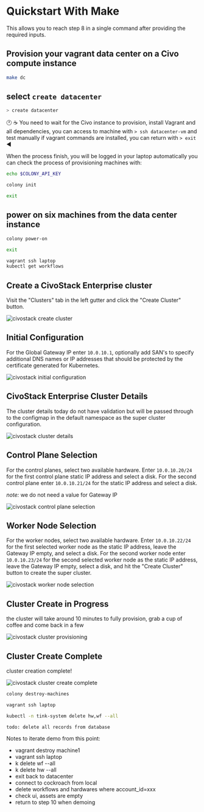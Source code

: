 # Quickstart With Make

This allows you to reach step 8 in a single command after providing the required inputs.

## Provision your vagrant data center on a Civo compute instance

```bash
make dc
```

## select `create datacenter`

```sh
> create datacenter
```

:clock1: :coffee: You need to wait for the Civo instance to provision, install Vagrant and all dependencies, you can access to machine with `> ssh datacenter-vm` and test manually if vagrant commands are installed, you can return with `> exit` :arrow_backward:

When the process finish, you will be logged in your laptop automatically you can check the process of provisioning machines with:

```bash
echo $COLONY_API_KEY

colony init

exit
```

## power on six machines from the data center instance

```sh
colony power-on

exit

vagrant ssh laptop
kubectl get workflows
```

## Create a CivoStack Enterprise cluster

Visit the "Clusters" tab in the left gutter and click the "Create Cluster" button.

![civostack create cluster](../docs/images/0-civostack-enterprise-create-cluster.png)

## Initial Configuration

For the Global Gateway IP enter `10.0.10.1`, optionally add SAN's to specify additional DNS names or IP addresses that should be protected by the certificate generated for Kubernetes.

![civostack initial configuration](../docs/images/1-civostack-initial-configuration.png)

## CivoStack Enterprise Cluster Details

The cluster details today do not have validation but will be passed through to the configmap in the default namespace as the super cluster configuration.

![civostack cluster details](../docs/images/2-civostack-super-cluster-config.png)

## Control Plane Selection

For the control planes, select two available hardware. Enter `10.0.10.20/24` for the first control plane static IP address and select a disk. For the second control plane enter `10.0.10.21/24` for the static IP address and select a disk.

*note:* we do not need a value for Gateway IP

![civostack control plane selection](../docs/images/3-civostack-control-plane-details.png)

## Worker Node Selection

For the worker nodes, select two available hardware. Enter `10.0.10.22/24` for the first selected worker node as the static IP address, leave the Gateway IP empty, and select a disk. For the second worker node enter `10.0.10.23/24` for the second selected worker node as the static IP address, leave the Gateway IP empty, select a disk, and hit the "Create Cluster" button to create the super cluster.

![civostack worker node selection](../docs/images/4-civostack-worker-node-details.png)

## Cluster Create in Progress

the cluster will take around 10 minutes to fully provision, grab a cup of coffee and come back in a few

![civostack cluster provisioning](../docs/images/5-civostack-cluster-creating.png)

## Cluster Create Complete

cluster creation complete!

![civostack cluster create complete](../docs/images/6-civostack-cluster-create-complete.png)

```sh
colony destroy-machines

vagrant ssh laptop

kubectl -n tink-system delete hw,wf --all

todo: delete all records from database
```

Notes to iterate demo from this point:

- vagrant destroy machine1
- vagrant ssh laptop
- k delete wf --all
- k delete hw --all
- exit back to datacenter
- connect to cockroach from local
- delete workflows and hardwares where account_id=xxx
- check ui, assets are empty
- return to step 10 when demoing

